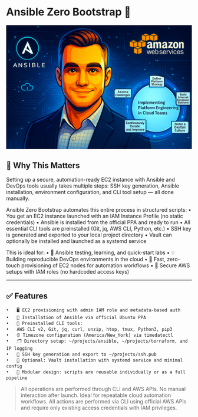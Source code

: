 #  Ansible Zero Bootstrap 🚀

![Admin Terraform Bootstrap EC2 Demo](https://raw.githubusercontent.com/AlexandrNeverov/ansible-zero-node/main/image.png)

## 🚀 Why This Matters

Setting up a secure, automation-ready EC2 instance with Ansible and DevOps tools usually takes multiple steps: SSH key generation, Ansible installation, environment configuration, and CLI tool setup — all done manually.

Ansible Zero Bootstrap automates this entire process in structured scripts:
	•	You get an EC2 instance launched with an IAM Instance Profile (no static credentials)
	•	Ansible is installed from the official PPA and ready to run
	•	All essential CLI tools are preinstalled (Git, jq, AWS CLI, Python, etc.)
	•	SSH key is generated and exported to your local project directory
	•	Vault can optionally be installed and launched as a systemd service

This is ideal for:
	•	🧪 Ansible testing, learning, and quick-start labs
	•	💡 Building reproducible DevOps environments in the cloud
	•	🔁 Fast, zero-touch provisioning of EC2 nodes for automation workflows
	•	🔐 Secure AWS setups with IAM roles (no hardcoded access keys)

---

## ✅ Features

	•	🖥️ EC2 provisioning with admin IAM role and metadata-based auth
	•	🔧 Installation of Ansible via official Ubuntu PPA
	•	🧰 Preinstalled CLI tools:
	•	AWS CLI v2, Git, jq, curl, unzip, htop, tmux, Python3, pip3
	•	⏰ Timezone configuration (America/New_York) via timedatectl
	•	🗂️ Directory setup: ~/projects/ansible, ~/projects/terraform, and IP logging
	•	🔑 SSH key generation and export to ~/projects/ssh.pub
	•	🔐 Optional: Vault installation with systemd service and minimal config
	•	🧱 Modular design: scripts are reusable individually or as a full pipeline

> All operations are performed through CLI and AWS APIs. No manual interaction after launch. Ideal for repeatable cloud automation workflows.
> All actions are performed via CLI using official AWS APIs and require only existing access credentials with IAM privileges.
